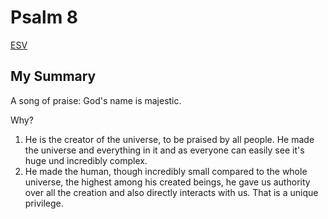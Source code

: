 # Psalm 8

[ESV](https://www.biblegateway.com/passage/?search=Psalm+8&version=ESV)

## My Summary

A song of praise: God's name is majestic.

Why?
1. He is the creator of the universe, to be praised by all people. He made the universe and everything in it and as
everyone can easily see it's huge und incredibly complex.
2. He made the human, though incredibly small compared to the whole universe, the highest among his created beings, he
gave us authority over all the creation and also directly interacts with us. That is a unique privilege.
